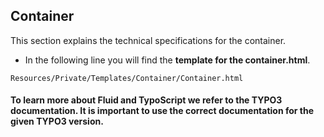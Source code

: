 ## Container

This section explains the technical specifications for the container.

- In the following line you will find the **template for the container.html**.

```
Resources/Private/Templates/Container/Container.html
```



#### To learn more about Fluid and TypoScript we refer to the TYPO3 documentation. It is important to use the correct documentation for the given TYPO3 version.

